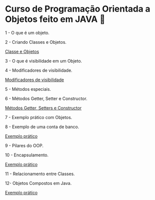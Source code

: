 # Curso de Programação Orientada a Objetos feito em JAVA 🍵
 1 - O que é um objeto.
 
 2 - Criando Classes e Objetos.
 
 <a href="https://github.com/AnaLauraMartinsS/OOP/tree/main/ClasseEObjetos">Classe e Objetos</a>
 
 3 - O que é visibilidade em um Objeto.
 
 4 - Modificadores de visibilidade.
 
  <a href="https://github.com/AnaLauraMartinsS/OOP/tree/main/ModificadoresDeVisibilidade">Modificadores de visibilidade</a>
 
 5 - Métodos especiais.
 
 6 - Métodos Getter, Setter e Constructor.
 
 <a href="https://github.com/AnaLauraMartinsS/OOP/tree/main/Get_Set_Constructor">Métodos Getter, Setters e Constructor</a>

 7 - Exemplo prático com Objetos.
 
 8 - Exemplo de uma conta de banco.

 <a href="https://github.com/AnaLauraMartinsS/OOP/tree/main/Exercicio/Exercicio02">Exemplo prático</a>
 
 9 - Pilares do OOP.
 
 10 - Encapsulamento.

  <a href="https://github.com/AnaLauraMartinsS/OOP/tree/main/Exercicio/Exercicio03">Exemplo prático</a>

  11 - Relacionamento entre Classes.

  12- Objetos Compostos em Java.

 <a href="https://github.com/AnaLauraMartinsS/OOP/tree/main/Exercicio/Exercicio04">Exemplo prático</a>
  
  
